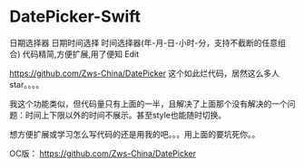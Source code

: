 # DatePicker-Swift
日期选择器 日期时间选择 时间选择器(年-月-日-小时-分，支持不截断的任意组合) 代码精简,方便扩展,用了便知 Edit

https://github.com/Zws-China/DatePicker 这个如此烂代码，居然这么多人star。。。。

我这个功能类似，但代码量只有上面的一半，且解决了上面那个没有解决的一个问题：时间上下限以外的时间不展示。甚至style也能随时切换。

想方便扩展或学习怎么写代码的还是用我的吧。。。用上面的要坑死你。。

OC版：
https://github.com/Zws-China/DatePicker
